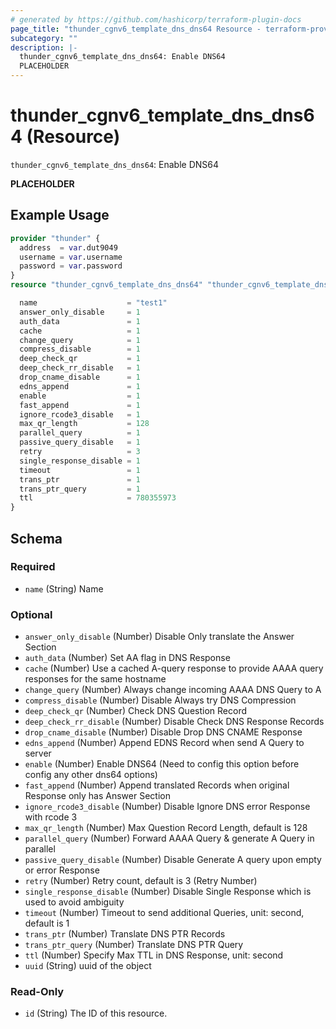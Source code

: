 ```yaml
---
# generated by https://github.com/hashicorp/terraform-plugin-docs
page_title: "thunder_cgnv6_template_dns_dns64 Resource - terraform-provider-thunder"
subcategory: ""
description: |-
  thunder_cgnv6_template_dns_dns64: Enable DNS64
  PLACEHOLDER
---
```


# thunder_cgnv6_template_dns_dns64 (Resource)

`thunder_cgnv6_template_dns_dns64`: Enable DNS64

__PLACEHOLDER__

## Example Usage

```terraform
provider "thunder" {
  address  = var.dut9049
  username = var.username
  password = var.password
}
resource "thunder_cgnv6_template_dns_dns64" "thunder_cgnv6_template_dns_dns64" {

  name                    = "test1"
  answer_only_disable     = 1
  auth_data               = 1
  cache                   = 1
  change_query            = 1
  compress_disable        = 1
  deep_check_qr           = 1
  deep_check_rr_disable   = 1
  drop_cname_disable      = 1
  edns_append             = 1
  enable                  = 1
  fast_append             = 1
  ignore_rcode3_disable   = 1
  max_qr_length           = 128
  parallel_query          = 1
  passive_query_disable   = 1
  retry                   = 3
  single_response_disable = 1
  timeout                 = 1
  trans_ptr               = 1
  trans_ptr_query         = 1
  ttl                     = 780355973
}
```

<!-- schema generated by tfplugindocs -->
## Schema

### Required

- `name` (String) Name

### Optional

- `answer_only_disable` (Number) Disable Only translate the Answer Section
- `auth_data` (Number) Set AA flag in DNS Response
- `cache` (Number) Use a cached A-query response to provide AAAA query responses for the same hostname
- `change_query` (Number) Always change incoming AAAA DNS Query to A
- `compress_disable` (Number) Disable Always try DNS Compression
- `deep_check_qr` (Number) Check DNS Question Record
- `deep_check_rr_disable` (Number) Disable Check DNS Response Records
- `drop_cname_disable` (Number) Disable Drop DNS CNAME Response
- `edns_append` (Number) Append EDNS Record when send A Query to server
- `enable` (Number) Enable DNS64 (Need to config this option before config any other dns64 options)
- `fast_append` (Number) Append translated Records when original Response only has Answer Section
- `ignore_rcode3_disable` (Number) Disable Ignore DNS error Response with rcode 3
- `max_qr_length` (Number) Max Question Record Length, default is 128
- `parallel_query` (Number) Forward AAAA Query & generate A Query in parallel
- `passive_query_disable` (Number) Disable Generate A query upon empty or error Response
- `retry` (Number) Retry count, default is 3 (Retry Number)
- `single_response_disable` (Number) Disable Single Response which is used to avoid ambiguity
- `timeout` (Number) Timeout to send additional Queries, unit: second, default is 1
- `trans_ptr` (Number) Translate DNS PTR Records
- `trans_ptr_query` (Number) Translate DNS PTR Query
- `ttl` (Number) Specify Max TTL in DNS Response, unit: second
- `uuid` (String) uuid of the object

### Read-Only

- `id` (String) The ID of this resource.


